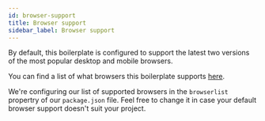 ```yaml
---
id: browser-support
title: Browser support
sidebar_label: Browser support
---
```


By default, this boilerplate is configured to support the latest two versions of the most popular desktop and mobile browsers.

You can find a list of what browsers this boilerplate supports [here](https://browserl.ist/?q=last%202%20Chrome%20major%20versions%2C%20last%202%20Firefox%20major%20versions%2C%20last%202%20Safari%20major%20versions%2C%20last%202%20Edge%20major%20versions%2C%20last%202%20ChromeAndroid%20major%20versions%2C%20last%202%20iOS%20major%20versions).

We're configuring our list of supported browsers in the `browserlist` propertry of our `package.json` file. Feel free to change it in case your default browser support doesn't suit your project.
